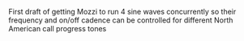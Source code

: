 First draft of getting Mozzi to run 4 sine waves concurrently so their frequency and on/off cadence can be controlled for different North American call progress tones
